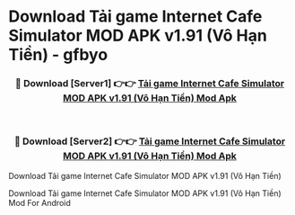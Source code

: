 # Download Tải game Internet Cafe Simulator MOD APK v1.91 (Vô Hạn Tiền) - gfbyo


<div align="center">
<h3>🔴 Download [Server1] 👉👉 <a href="https://apk-comot.site?title=Tải_game_Internet_Cafe_Simulator_MOD_APK_v1.91_(Vô_Hạn_Tiền)">Tải game Internet Cafe Simulator MOD APK v1.91 (Vô Hạn Tiền) Mod Apk</a></h3><br>
<h3>🔴 Download [Server2] 👉👉 <a href="https://apk-comot.site?title=Tải_game_Internet_Cafe_Simulator_MOD_APK_v1.91_(Vô_Hạn_Tiền)">Tải game Internet Cafe Simulator MOD APK v1.91 (Vô Hạn Tiền) Mod Apk</a></h3>
</div>



Download Tải game Internet Cafe Simulator MOD APK v1.91 (Vô Hạn Tiền) 

Download Tải game Internet Cafe Simulator MOD APK v1.91 (Vô Hạn Tiền) Mod For Android